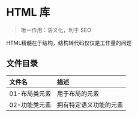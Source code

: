 # HTML 库

> 唯一作用：语义化，利于 SEO

HTML精髓在于结构，结构转代码仅仅是工作量的问题

## 文件目录
 | 文件名        | 描述                   |
 | :------------ | :--------------------- |
 | 01-布局类元素 | 用于布局的元素         |
 | 02-功能类元素 | 拥有特定语义功能的元素 |
 